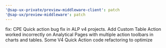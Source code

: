 ```yaml
---
'@sap-ux-private/preview-middleware-client': patch
'@sap-ux/preview-middleware': patch
---
```


fix: CPE Quick action bug fix in ALP v4 projects. Add Custom Table Action worked incorrectly on Analytical Pages with multiple action toolbars in charts and tables.
Some V4 Quick Action code refactoring to optimize
